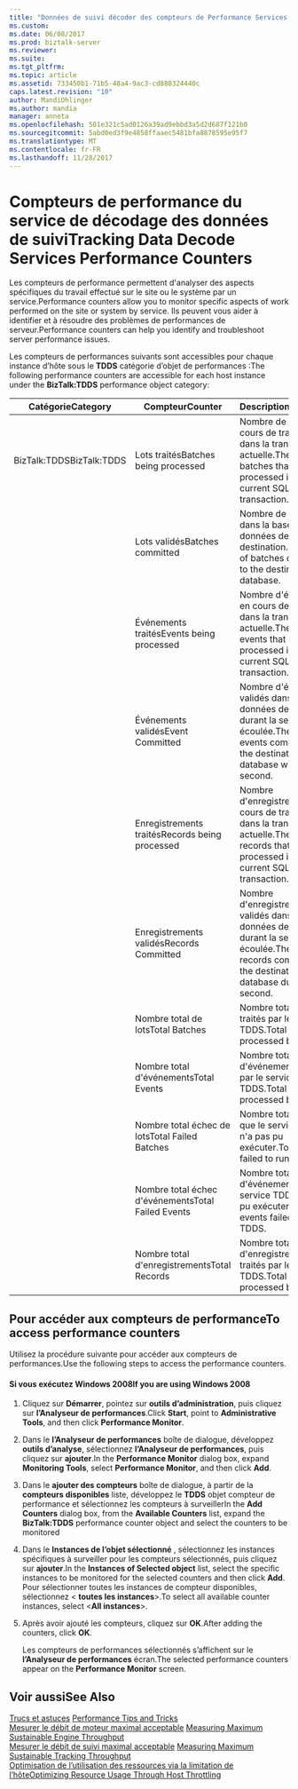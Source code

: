 ```yaml
---
title: "Données de suivi décoder des compteurs de Performance Services | Documents Microsoft"
ms.custom: 
ms.date: 06/08/2017
ms.prod: biztalk-server
ms.reviewer: 
ms.suite: 
ms.tgt_pltfrm: 
ms.topic: article
ms.assetid: 733450b1-71b5-48a4-9ac3-cd880324440c
caps.latest.revision: "10"
author: MandiOhlinger
ms.author: mandia
manager: anneta
ms.openlocfilehash: 501e321c5ad0126a39ad9ebbd3a5d2d687f121b0
ms.sourcegitcommit: 5abd0ed3f9e4858ffaaec5481bfa8878595e95f7
ms.translationtype: MT
ms.contentlocale: fr-FR
ms.lasthandoff: 11/28/2017
---
```

# <a name="tracking-data-decode-services-performance-counters"></a><span data-ttu-id="50d39-102">Compteurs de performance du service de décodage des données de suivi</span><span class="sxs-lookup"><span data-stu-id="50d39-102">Tracking Data Decode Services Performance Counters</span></span>
<span data-ttu-id="50d39-103">Les compteurs de performance permettent d'analyser des aspects spécifiques du travail effectué sur le site ou le système par un service.</span><span class="sxs-lookup"><span data-stu-id="50d39-103">Performance counters allow you to monitor specific aspects of work performed on the site or system by service.</span></span> <span data-ttu-id="50d39-104">Ils peuvent vous aider à identifier et à résoudre des problèmes de performances de serveur.</span><span class="sxs-lookup"><span data-stu-id="50d39-104">Performance counters can help you identify and troubleshoot server performance issues.</span></span>  
  
 <span data-ttu-id="50d39-105">Les compteurs de performances suivants sont accessibles pour chaque instance d’hôte sous le **TDDS** catégorie d’objet de performances :</span><span class="sxs-lookup"><span data-stu-id="50d39-105">The following performance counters are accessible for each host instance under the **BizTalk:TDDS** performance object category:</span></span>  
  
|<span data-ttu-id="50d39-106">**Catégorie**</span><span class="sxs-lookup"><span data-stu-id="50d39-106">**Category**</span></span>|<span data-ttu-id="50d39-107">**Compteur**</span><span class="sxs-lookup"><span data-stu-id="50d39-107">**Counter**</span></span>|<span data-ttu-id="50d39-108">**Description**</span><span class="sxs-lookup"><span data-stu-id="50d39-108">**Description**</span></span>|  
|------------------|-----------------|---------------------|  
|<span data-ttu-id="50d39-109">BizTalk:TDDS</span><span class="sxs-lookup"><span data-stu-id="50d39-109">BizTalk:TDDS</span></span>|<span data-ttu-id="50d39-110">Lots traités</span><span class="sxs-lookup"><span data-stu-id="50d39-110">Batches being processed</span></span>|<span data-ttu-id="50d39-111">Nombre de lots en cours de traitement dans la transaction SQL actuelle.</span><span class="sxs-lookup"><span data-stu-id="50d39-111">The number of batches that are being processed inside the current SQL transaction.</span></span>|  
||<span data-ttu-id="50d39-112">Lots validés</span><span class="sxs-lookup"><span data-stu-id="50d39-112">Batches committed</span></span>|<span data-ttu-id="50d39-113">Nombre de lots validés dans la base de données de destination.</span><span class="sxs-lookup"><span data-stu-id="50d39-113">The number of batches committed to the destination database.</span></span>|  
||<span data-ttu-id="50d39-114">Événements traités</span><span class="sxs-lookup"><span data-stu-id="50d39-114">Events being processed</span></span>|<span data-ttu-id="50d39-115">Nombre d'événements en cours de traitement dans la transaction SQL actuelle.</span><span class="sxs-lookup"><span data-stu-id="50d39-115">The number of events that are being processed inside of the current SQL transaction.</span></span>|  
||<span data-ttu-id="50d39-116">Événements validés</span><span class="sxs-lookup"><span data-stu-id="50d39-116">Event Committed</span></span>|<span data-ttu-id="50d39-117">Nombre d'événements validés dans la base de données de destination durant la seconde écoulée.</span><span class="sxs-lookup"><span data-stu-id="50d39-117">The number of events committed to the destination database within this second.</span></span>|  
||<span data-ttu-id="50d39-118">Enregistrements traités</span><span class="sxs-lookup"><span data-stu-id="50d39-118">Records being processed</span></span>|<span data-ttu-id="50d39-119">Nombre d'enregistrements en cours de traitement dans la transaction SQL actuelle.</span><span class="sxs-lookup"><span data-stu-id="50d39-119">The number of records that are being processed inside the current SQL transaction.</span></span>|  
||<span data-ttu-id="50d39-120">Enregistrements validés</span><span class="sxs-lookup"><span data-stu-id="50d39-120">Records Committed</span></span>|<span data-ttu-id="50d39-121">Nombre d'enregistrements validés dans la base de données de destination durant la seconde écoulée.</span><span class="sxs-lookup"><span data-stu-id="50d39-121">The number of records committed to the destination database during this second.</span></span>|  
||<span data-ttu-id="50d39-122">Nombre total de lots</span><span class="sxs-lookup"><span data-stu-id="50d39-122">Total Batches</span></span>|<span data-ttu-id="50d39-123">Nombre total de lots traités par le service TDDS.</span><span class="sxs-lookup"><span data-stu-id="50d39-123">Total batches processed by TDDS.</span></span>|  
||<span data-ttu-id="50d39-124">Nombre total d'événements</span><span class="sxs-lookup"><span data-stu-id="50d39-124">Total Events</span></span>|<span data-ttu-id="50d39-125">Nombre total d'événements traités par le service TDDS.</span><span class="sxs-lookup"><span data-stu-id="50d39-125">Total events processed by TDDS.</span></span>|  
||<span data-ttu-id="50d39-126">Nombre total échec de lots</span><span class="sxs-lookup"><span data-stu-id="50d39-126">Total Failed Batches</span></span>|<span data-ttu-id="50d39-127">Nombre total de lots que le service TDDS n'a pas pu exécuter.</span><span class="sxs-lookup"><span data-stu-id="50d39-127">Total batches failed to run by TDDS.</span></span>|  
||<span data-ttu-id="50d39-128">Nombre total échec d'événements</span><span class="sxs-lookup"><span data-stu-id="50d39-128">Total Failed Events</span></span>|<span data-ttu-id="50d39-129">Nombre total d'événements que le service TDDS n'a pas pu exécuter.</span><span class="sxs-lookup"><span data-stu-id="50d39-129">Total events failed to run by TDDS.</span></span>|  
||<span data-ttu-id="50d39-130">Nombre total d'enregistrements</span><span class="sxs-lookup"><span data-stu-id="50d39-130">Total Records</span></span>|<span data-ttu-id="50d39-131">Nombre total d'enregistrements traités par le service TDDS.</span><span class="sxs-lookup"><span data-stu-id="50d39-131">Total records processed by TDDS.</span></span>|  
  
## <a name="to-access-performance-counters"></a><span data-ttu-id="50d39-132">Pour accéder aux compteurs de performance</span><span class="sxs-lookup"><span data-stu-id="50d39-132">To access performance counters</span></span>  
 <span data-ttu-id="50d39-133">Utilisez la procédure suivante pour accéder aux compteurs de performances.</span><span class="sxs-lookup"><span data-stu-id="50d39-133">Use the following steps to access the performance counters.</span></span>  
  
#### <a name="if-you-are-using-windows-2008"></a><span data-ttu-id="50d39-134">Si vous exécutez Windows 2008</span><span class="sxs-lookup"><span data-stu-id="50d39-134">If you are using Windows 2008</span></span>  
  
1.  <span data-ttu-id="50d39-135">Cliquez sur **Démarrer**, pointez sur **outils d’administration**, puis cliquez sur **l’Analyseur de performances**.</span><span class="sxs-lookup"><span data-stu-id="50d39-135">Click **Start**, point to **Administrative Tools**, and then click **Performance Monitor**.</span></span>  
  
2.  <span data-ttu-id="50d39-136">Dans le **l’Analyseur de performances** boîte de dialogue, développez **outils d’analyse**, sélectionnez **l’Analyseur de performances**, puis cliquez sur **ajouter**.</span><span class="sxs-lookup"><span data-stu-id="50d39-136">In the **Performance Monitor** dialog box, expand **Monitoring Tools**, select **Performance Monitor**, and then click **Add**.</span></span>  
  
3.  <span data-ttu-id="50d39-137">Dans le **ajouter des compteurs** boîte de dialogue, à partir de la **compteurs disponibles** liste, développez le **TDDS** objet compteur de performance et sélectionnez les compteurs à surveiller</span><span class="sxs-lookup"><span data-stu-id="50d39-137">In the **Add Counters** dialog box, from the **Available Counters** list, expand the **BizTalk:TDDS** performance counter object and select the counters to be monitored</span></span>  
  
4.  <span data-ttu-id="50d39-138">Dans le **Instances de l’objet sélectionné** , sélectionnez les instances spécifiques à surveiller pour les compteurs sélectionnés, puis cliquez sur **ajouter**.</span><span class="sxs-lookup"><span data-stu-id="50d39-138">In the **Instances of Selected object** list, select the specific instances to be monitored for the selected counters and then click **Add**.</span></span>  <span data-ttu-id="50d39-139">Pour sélectionner toutes les instances de compteur disponibles, sélectionnez \< **toutes les instances**\>.</span><span class="sxs-lookup"><span data-stu-id="50d39-139">To select all available counter instances, select \<**All instances**\>.</span></span>  
  
5.  <span data-ttu-id="50d39-140">Après avoir ajouté les compteurs, cliquez sur **OK**.</span><span class="sxs-lookup"><span data-stu-id="50d39-140">After adding the counters, click **OK**.</span></span>  
  
     <span data-ttu-id="50d39-141">Les compteurs de performances sélectionnés s’affichent sur le **l’Analyseur de performances** écran.</span><span class="sxs-lookup"><span data-stu-id="50d39-141">The selected performance counters appear on the **Performance Monitor** screen.</span></span>  
  
## <a name="see-also"></a><span data-ttu-id="50d39-142">Voir aussi</span><span class="sxs-lookup"><span data-stu-id="50d39-142">See Also</span></span>  
 <span data-ttu-id="50d39-143">[Trucs et astuces](../core/performance-tips-and-tricks.md) </span><span class="sxs-lookup"><span data-stu-id="50d39-143">[Performance Tips and Tricks](../core/performance-tips-and-tricks.md) </span></span>  
 <span data-ttu-id="50d39-144">[Mesurer le débit de moteur maximal acceptable](../core/measuring-maximum-sustainable-engine-throughput.md) </span><span class="sxs-lookup"><span data-stu-id="50d39-144">[Measuring Maximum Sustainable Engine Throughput](../core/measuring-maximum-sustainable-engine-throughput.md) </span></span>  
 <span data-ttu-id="50d39-145">[Mesurer le débit de suivi maximal acceptable](../core/measuring-maximum-sustainable-tracking-throughput.md) </span><span class="sxs-lookup"><span data-stu-id="50d39-145">[Measuring Maximum Sustainable Tracking Throughput](../core/measuring-maximum-sustainable-tracking-throughput.md) </span></span>  
 [<span data-ttu-id="50d39-146">Optimisation de l’utilisation des ressources via la limitation de l’hôte</span><span class="sxs-lookup"><span data-stu-id="50d39-146">Optimizing Resource Usage Through Host Throttling</span></span>](../core/optimizing-resource-usage-through-host-throttling.md)